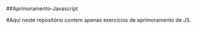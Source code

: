 ##Aprimoramento-Javascript

#Aqui neste repositório contem apenas exercicios de aprimoramento de JS.
